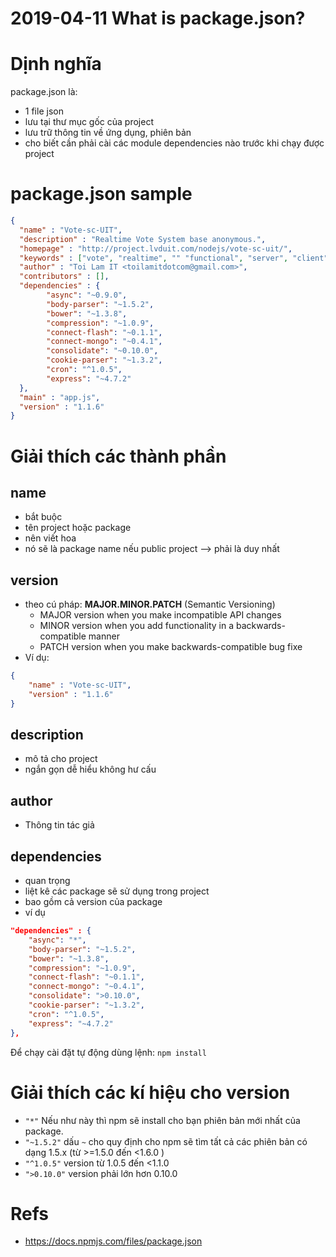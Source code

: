 # 2019-04-11 What is package.json?

# Dịnh nghĩa
package.json là:

- 1 file json
- lưu tại thư mục gốc của project
- lưu trữ thông tin về ứng dụng, phiên bản
- cho biết cần phải cài các module dependencies nào trước khi chạy được project

# package.json sample
```json
{
  "name" : "Vote-sc-UIT",
  "description" : "Realtime Vote System base anonymous.",
  "homepage" : "http://project.lvduit.com/nodejs/vote-sc-uit/",
  "keywords" : ["vote", "realtime", "" "functional", "server", "client", "browser"],
  "author" : "Toi Lam IT <toilamitdotcom@gmail.com>",
  "contributors" : [],
  "dependencies" : {
        "async": "~0.9.0",
        "body-parser": "~1.5.2",
        "bower": "~1.3.8",
        "compression": "~1.0.9",
        "connect-flash": "~0.1.1",
        "connect-mongo": "~0.4.1",
        "consolidate": "~0.10.0",
        "cookie-parser": "~1.3.2",
        "cron": "^1.0.5",
        "express": "~4.7.2"
  },
  "main" : "app.js",
  "version" : "1.1.6"
}
```

# Giải thích các thành phần
## name
- bắt buộc
- tên project hoặc package
- nên viết hoa
- nó sẽ là package name nếu public project --> phải là duy nhất

## version
- theo cú pháp: **MAJOR.MINOR.PATCH** (Semantic Versioning)
    - MAJOR version when you make incompatible API changes
    - MINOR version when you add functionality in a backwards-compatible manner
    - PATCH version when you make backwards-compatible bug fixe
- Ví dụ:

```json
{
    "name" : "Vote-sc-UIT",
    "version" : "1.1.6"
}
```

## description
- mô tả cho project
- ngắn gọn dễ hiểu không hư cấu

## author
- Thông tin tác giả

## dependencies
- quan trọng
- liệt kê các package sẽ sử dụng trong project
- bao gồm cả version của package
- ví dụ

```json
"dependencies" : {
    "async": "*",
    "body-parser": "~1.5.2",
    "bower": "~1.3.8",
    "compression": "~1.0.9",
    "connect-flash": "~0.1.1",
    "connect-mongo": "~0.4.1",
    "consolidate": ">0.10.0",
    "cookie-parser": "~1.3.2",
    "cron": "^1.0.5",
    "express": "~4.7.2"
},
```

Để chạy cài đặt tự động dùng lệnh: `npm install`

# Giải thích các kí hiệu cho version
- `"*"` Nếu như này thì npm sẽ install cho bạn phiên bản mới nhất của package.
- `"~1.5.2"` dấu `~` cho quy định cho npm sẽ tìm tất cả các phiên bản có dạng 1.5.x (từ >=1.5.0 đến <1.6.0 )
- `"^1.0.5"` version từ 1.0.5 đến <1.1.0
- `">0.10.0"` version phải lớn hơn 0.10.0

# Refs
- https://docs.npmjs.com/files/package.json